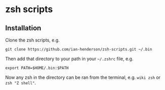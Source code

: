 # zsh scripts

## Installation

Clone the zsh scripts, e.g.

`git clone https://github.com/ian-henderson/zsh-scripts.git ~/.bin`

Then add that directory to your path in your `~/.zshrc` file, e.g.

`export PATH=$HOME/.bin:$PATH`

Now any zsh in the directory can be ran from the terminal, e.g. `wiki zsh` or `zsh "Z shell"`.

